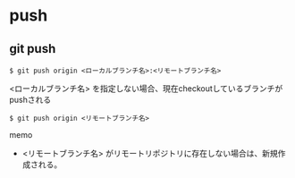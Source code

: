 # push

## git push
```
$ git push origin <ローカルブランチ名>:<リモートブランチ名>
```
<ローカルブランチ名> を指定しない場合、現在checkoutしているブランチがpushされる
```
$ git push origin <リモートブランチ名>
```
memo
- <リモートブランチ名> がリモートリポジトリに存在しない場合は、新規作成される。
